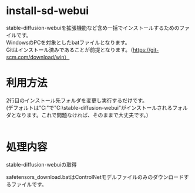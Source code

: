 # install-sd-webui
 stable-diffusion-webuiを拡張機能など含め一括でインストールするためのファイルです。<br>
WindowsのPCを対象としたbatファイルとなります。<br>
Gitはインストール済みであることが前提となります。（https://git-scm.com/download/win）
<br>

# 利用方法

2行目のインストール先フォルダを変更し実行するだけです。<br>
(デフォルトは"C:\"で"C:\stable-diffusion-webui"がインストールされるフォルダとなります。これで問題なければ、そのままで大丈夫です。）
<br><br>

# 処理内容
stable-diffusion-webuiの取得

safetensors_download.batはControlNetモデルファイルのみのダウンロードするファイルです。
